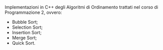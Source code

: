 Implementazioni in C++ degli Algoritmi di Ordinamento trattati nel corso di Programmazione 2, ovvero:
- Bubble Sort;
- Selection Sort;
- Insertion Sort;
- Merge Sort;
- Quick Sort.

